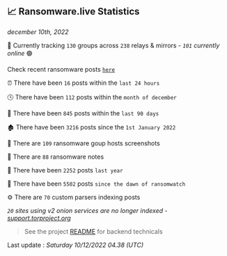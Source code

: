 
## 📈 Ransomware.live Statistics
_december 10th, 2022_

🔎 Currently tracking `130` groups across `238` relays & mirrors - _`101` currently online_ 🟢

Check recent ransomware posts [`here`](recentposts.md)


⏰ There have been `16` posts within the `last 24 hours`

🕓 There have been `112` posts within the `month of december`

📅 There have been `845` posts within the `last 90 days`

🏚 There have been `3216` posts since the `1st January 2022`

📸 There are `109` ransomware goup hosts screenshots

📝 There are `88` ransomware notes

🚀 There have been `2252` posts `last year`

🐣 There have been `5502` posts `since the dawn of ransomwatch`

⚙️ There are `70` custom parsers indexing posts

_`20` sites using v2 onion services are no longer indexed - [support.torproject.org](https://support.torproject.org/onionservices/v2-deprecation/)_

> See the project [README](https://github.com/jmousqueton/ransomwatch#readme) for backend technicals



Last update : _Saturday 10/12/2022 04.38 (UTC)_

